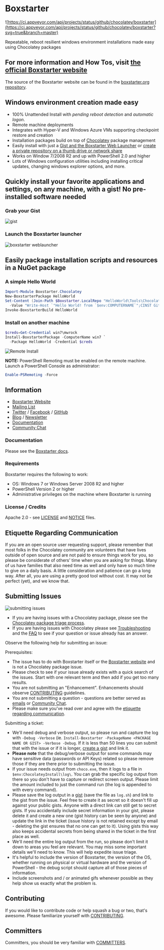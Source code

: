 # Boxstarter

![https://ci.appveyor.com/api/projects/status/github/chocolatey/boxstarter](https://ci.appveyor.com/api/projects/status/github/chocolatey/boxstarter?svg=true&branch=master)

Repeatable, reboot resilient windows environment installations made easy using Chocolatey packages

## For more information and How Tos, visit [the official Boxstarter website](https://boxstarter.org)

The source of the Boxstarter website can be found in the [boxstarter.org repository](https://github.com/chocolatey/boxstarter.org).

## Windows environment creation made easy

* 100% Unattended Install with *pending reboot detection* and *automatic logon*.
* Remote machine deployments
* Integrates with Hyper-V and Windows Azure VMs supporting checkpoint restore and creation
* Installation packages build on top of [Chocolatey](https://chocolatey.org) package management
* Easily install with just a [Gist and the Boxstarter Web Launcher](https://boxstarter.org/WebLauncher) or [create a private repository on a thumb drive or network share](https://boxstarter.org/InstallingPackages#InstallFromShare)
* Works on Window 7/2008 R2 and up with PowerShell 2.0 and higher
* Lots of Windows configuration utilities including installing critical updates, changing windows explorer options, and more.

## Quickly install your favorite applications and settings, on any machine, with a gist! No pre-installed software needed

### Grab your Gist

![gist](Web/Images/gist3.PNG)

### Launch the Boxstarter launcher

![boxstarter weblauncher](Web/Images/start.png)

## Easily package installation scripts and resources in a NuGet package

### A simple Hello World

```powershell
Import-Module Boxstarter.Chocolatey
New-BoxstarterPackage HelloWorld
Set-Content (Join-Path $Boxstarter.LocalRepo "HelloWorld\Tools\ChocolateyInstall.ps1") `
  -Value "Write-Host `"Hello World! from `$env:COMPUTERNAME`";CINST Git" -Force
Invoke-BoxstarterBuild HelloWorld
```

### Install on another machine

```powershell
$creds=Get-Credential win7\mwrock
Install-BoxstarterPackage -ComputerName win7 `
  -Package HelloWorld -Credential $creds
```

![Remote Install](Web/Images/result.png)

**NOTE:** PowerShell Remoting must be enabled on the remote machine. Launch a PowerShell Console as administrator:

```powershell
Enable-PSRemoting -Force
```

## Information

* [Boxstarter Website](https://boxstarter.org)
* [Mailing List](https://groups.google.com/forum/#!forum/boxstarter)
* [Twitter](https://twitter.com/chocolateynuget) / [Facebook](https://www.facebook.com/ChocolateySoftware) / [GitHub](https://github.com/chocolatey)
* [Blog](https://chocolatey.org/blog) / [Newsletter](https://us8.list-manage.com/subscribe?u=86a6d80146a0da7f2223712e4&id=73b018498d)
* [Documentation](https://boxstarter.org/whyboxstarter)
* [Community Chat](https://ch0.co/community)

### Documentation

Please see the [Boxstarter docs](https://boxstarter.org/WhyBoxstarter).

### Requirements

Boxstarter requires the following to work:

* OS: Windows 7 or Windows Server 2008 R2 and higher
* PowerShell Version 2 or higher
* Administrative privileges on the machine where Boxstarter is running

### License / Credits

Apache 2.0 - see [LICENSE](https://github.com/chocolatey/boxstarter/blob/master/LICENSE.txt) and [NOTICE](https://github.com/chocolatey/boxstarter/blob/master/NOTICE.txt) files.

## Etiquette Regarding Communication

If you are an open source user requesting support, please remember that most folks in the Chocolatey community are volunteers that have lives outside of open source and are not paid to ensure things work for you, so please be considerate of others' time when you are asking for things. Many of us have families that also need time as well and only have so much time to give on a daily basis. A little consideration and patience can go a long way. After all, you are using a pretty good tool without cost. It may not be perfect (yet), and we know that.

## Submitting Issues

![submitting issues](https://cloud.githubusercontent.com/assets/63502/12534554/6ea7cc04-c224-11e5-82ad-3805d0b5c724.png)

* If you are having issues with a Chocolatey package, please see the [Chocolatey package triage process](https://chocolatey.org/docs/package-triage-process).
* If you are having issues with Chocolatey please see [Troubleshooting](https://github.com/chocolatey/choco/wiki/Troubleshooting) and the [FAQ](https://github.com/chocolatey/choco/wiki/ChocolateyFAQs) to see if your question or issue already has an answer.

Observe the following help for submitting an issue:

Prerequisites:

* The issue has to do with Boxstarter itself or the [Boxstarter website](https://boxstarter.org) and is not a Chocolatey package issue.
* Please check to see if your issue already exists with a quick search of the issues. Start with one relevant term and then add if you get too many results.
* You are not submitting an "Enhancement". Enhancements should observe [CONTRIBUTING](https://github.com/chocolatey/boxstarter/blob/master/CONTRIBUTING.md) guidelines.
* You are not submitting a question - questions are better served as [emails](https://groups.google.com/forum/#!forum/boxstarter) or [Community Chat](https://ch0.co/community).
* Please make sure you've read over and agree with the [etiquette regarding communication](#etiquette-regarding-communication).

Submitting a ticket:

* We'll need debug and verbose output, so please run and capture the log with `-Debug -Verbose` (ie. `Install-Boxstarter -PackageName <PACKAGE NAME OR GIST> -Verbose -Debug`. If it is less than 50 lines you can submit that with the issue or if it is longer, [create a gist](https://help.github.com/articles/creating-gists/) and link it.
* **Please note** that the debug/verbose output for some commands may have sensitive data (passwords or API Keys) related so please remove those if they are there prior to submitting the issue.
* If your issue needs output from `choco.exe`, then it logs to a file in `$env:ChocolateyInstall\log\`. You can grab the specific log output from there so you don't have to capture or redirect screen output. Please limit the amount included to just the command run (the log is appended to with every command).
* Please save the log output in a [gist](https://gist.github.com) (save the file as `log.sh`) and link to the gist from the issue. Feel free to create it as secret so it doesn't fill up against your public gists. Anyone with a direct link can still get to secret gists. If you accidentally include secret information in your gist, please delete it and create a new one (gist history can be seen by anyone) and update the link in the ticket (issue history is not retained except by email - deleting the gist ensures that no one can get to it). Using gists this way also keeps accidental secrets from being shared in the ticket in the first place as well.
* We'll need the entire log output from the run, so please don't limit it down to areas you feel are relevant. You may miss some important details we'll need to know. This will help expedite issue triage.
* It's helpful to include the version of Boxstarter, the version of the OS, whether running on physical or virtual hardware and the version of PowerShell - the debug script should capture all of those pieces of information.
* Include screenshots and / or animated gifs whenever possible as they help show us exactly what the problem is.

## Contributing

If you would like to contribute code or help squash a bug or two, that's awesome. Please familiarize yourself with [CONTRIBUTING](https://github.com/chocolatey/boxstarter/blob/master/CONTRIBUTING.md).

## Committers

Committers, you should be very familiar with [COMMITTERS](https://github.com/chocolatey/boxstarter/blob/master/COMMITTERS.md).
